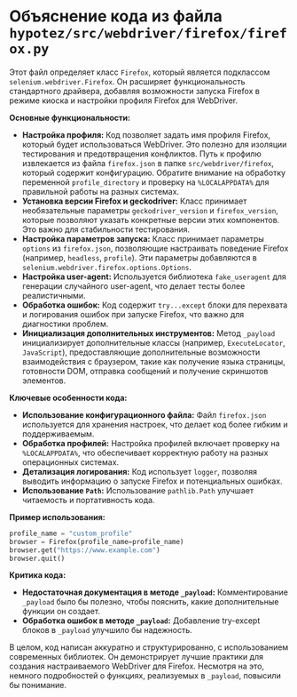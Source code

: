 # Объяснение кода из файла `hypotez/src/webdriver/firefox/firefox.py`

Этот файл определяет класс `Firefox`, который является подклассом `selenium.webdriver.Firefox`. Он расширяет функциональность стандартного драйвера, добавляя возможности запуска Firefox в режиме киоска и настройки профиля Firefox для WebDriver.

**Основные функциональности:**

* **Настройка профиля:**  Код позволяет задать имя профиля Firefox, который будет использоваться WebDriver.  Это полезно для изоляции тестирования и предотвращения конфликтов. Путь к профилю извлекается из файла `firefox.json` в папке `src/webdriver/firefox`, который содержит конфигурацию. Обратите внимание на обработку переменной `profile_directory` и проверку на `%LOCALAPPDATA%` для правильной работы на разных системах.
* **Установка версии Firefox и geckodriver:**  Класс принимает необязательные параметры `geckodriver_version` и `firefox_version`, которые позволяют указать конкретные версии этих компонентов.  Это важно для стабильности тестирования.
* **Настройка параметров запуска:**  Класс принимает параметры  `options` из `firefox.json`, позволяющие настраивать поведение Firefox (например,  `headless`, `profile`). Эти параметры добавляются в `selenium.webdriver.firefox.options.Options`.
* **Настройка user-agent:**  Используется библиотека `fake_useragent` для генерации случайного user-agent, что делает тесты более реалистичными.
* **Обработка ошибок:** Код содержит `try...except` блоки для перехвата и логирования ошибок при запуске Firefox, что важно для диагностики проблем.
* **Инициализация дополнительных инструментов:** Метод `_payload` инициализирует дополнительные классы (например, `ExecuteLocator`, `JavaScript`), предоставляющие дополнительные возможности взаимодействия с браузером, такие как получение языка страницы, готовности DOM, отправка сообщений и получение скриншотов элементов.

**Ключевые особенности кода:**

* **Использование конфигурационного файла:** Файл `firefox.json` используется для хранения настроек, что делает код более гибким и поддерживаемым.
* **Обработка профилей:**  Настройка профилей  включает проверку на `%LOCALAPPDATA%`, что обеспечивает корректную работу на разных операционных системах.
* **Детализация логирования:**  Код использует `logger`, позволяя выводить информацию о запуске Firefox и потенциальных ошибках.
* **Использование `Path`:**  Использование `pathlib.Path` улучшает читаемость и портативность кода.

**Пример использования:**

```python
profile_name = "custom_profile"
browser = Firefox(profile_name=profile_name)
browser.get("https://www.example.com")
browser.quit()
```

**Критика кода:**

* **Недостаточная документация в методе `_payload`:**  Комментирование `_payload` было бы полезно, чтобы пояснить, какие дополнительные функции он создает.
* **Обработка ошибок в методе `_payload`:**  Добавление try-except блоков в `_payload` улучшило бы надежность.


В целом, код написан аккуратно и структурированно, с использованием современных библиотек.  Он демонстрирует лучшие практики для создания настраиваемого WebDriver для Firefox.  Несмотря на это, немного подробностей о функциях, реализуемых в `_payload`, повысили бы понимание.